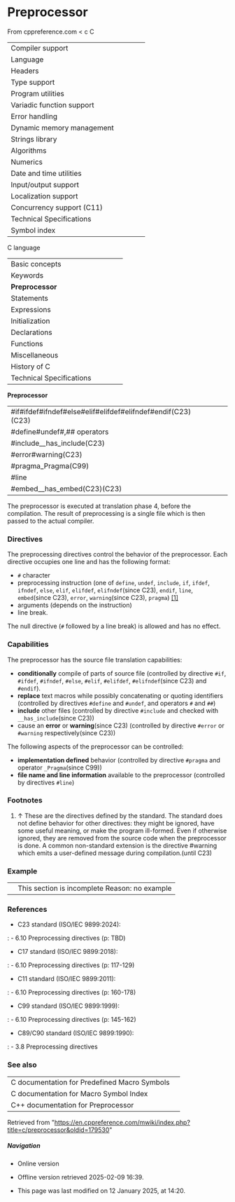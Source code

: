 # Preprocessor

From cppreference.com
< c
 C

|  |  |  |  |  |
| --- | --- | --- | --- | --- |
| Compiler support | | | | |
| Language | | | | |
| Headers | | | | |
| Type support | | | | |
| Program utilities | | | | |
| Variadic function support | | | | |
| Error handling | | | | |
| Dynamic memory management | | | | |
| Strings library | | | | |
| Algorithms | | | | |
| Numerics | | | | |
| Date and time utilities | | | | |
| Input/output support | | | | |
| Localization support | | | | |
| Concurrency support (C11) | | | | |
| Technical Specifications | | | | |
| Symbol index | | | | |

 C language

|  |  |  |  |  |
| --- | --- | --- | --- | --- |
| Basic concepts | | | | |
| Keywords | | | | |
| ****Preprocessor**** | | | | |
| Statements | | | | |
| Expressions | | | | |
| Initialization | | | | |
| Declarations | | | | |
| Functions | | | | |
| Miscellaneous | | | | |
| History of C | | | | |
| Technical Specifications | | | | |

 ****Preprocessor****

|  |  |  |  |  |
| --- | --- | --- | --- | --- |
| #if#ifdef#ifndef#else#elif#elifdef#elifndef#endif(C23)(C23) | | | | |
| #define#undef#,## operators | | | | |
| #include__has_include(C23) | | | | |
| #error#warning(C23) | | | | |
| #pragma_Pragma(C99) | | | | |
| #line | | | | |
| #embed__has_embed(C23)(C23) | | | | |

The preprocessor is executed at translation phase 4, before the compilation. The result of preprocessing is a single file which is then passed to the actual compiler.

### Directives

The preprocessing directives control the behavior of the preprocessor. Each directive occupies one line and has the following format:

- `#` character
- preprocessing instruction (one of `define`, `undef`, `include`, `if`, `ifdef`, `ifndef`, `else`, `elif`, `elifdef`, `elifndef`(since C23), `endif`, `line`, `embed`(since C23), `error`, `warning`(since C23), `pragma`) [[1]](preprocessor.html#cite_note-1)
- arguments (depends on the instruction)
- line break.

The null directive (`#` followed by a line break) is allowed and has no effect.

### Capabilities

The preprocessor has the source file translation capabilities:

- ****conditionally**** compile of parts of source file (controlled by directive `#if`, `#ifdef`, `#ifndef`, `#else`, `#elif`, `#elifdef`, `#elifndef`(since C23) and `#endif`).
- ****replace**** text macros while possibly concatenating or quoting identifiers (controlled by directives `#define` and `#undef`, and operators `#` and `##`)
- ****include**** other files (controlled by directive `#include` and checked with `__has_include`(since C23))
- cause an ****error**** or ****warning****(since C23) (controlled by directive `#error` or `#warning` respectively(since C23))

The following aspects of the preprocessor can be controlled:

- ****implementation defined**** behavior (controlled by directive `#pragma` and operator `_Pragma`(since C99))
- ****file name and line information**** available to the preprocessor (controlled by directives `#line`)

### Footnotes

1. ↑ These are the directives defined by the standard. The standard does not define behavior for other directives: they might be ignored, have some useful meaning, or make the program ill-formed. Even if otherwise ignored, they are removed from the source code when the preprocessor is done. A common non-standard extension is the directive #warning which emits a user-defined message during compilation.(until C23)

### Example

|  |  |
| --- | --- |
|  | This section is incomplete Reason: no example |

### References

- C23 standard (ISO/IEC 9899:2024):

:   - 6.10 Preprocessing directives (p: TBD)

- C17 standard (ISO/IEC 9899:2018):

:   - 6.10 Preprocessing directives (p: 117-129)

- C11 standard (ISO/IEC 9899:2011):

:   - 6.10 Preprocessing directives (p: 160-178)

- C99 standard (ISO/IEC 9899:1999):

:   - 6.10 Preprocessing directives (p: 145-162)

- C89/C90 standard (ISO/IEC 9899:1990):

:   - 3.8 Preprocessing directives

### See also

|  |  |
| --- | --- |
| C documentation for Predefined Macro Symbols | |
| C documentation for Macro Symbol Index | |
| C++ documentation for Preprocessor | |

Retrieved from "<https://en.cppreference.com/mwiki/index.php?title=c/preprocessor&oldid=179530>"

##### Navigation

- Online version
- Offline version retrieved 2025-02-09 16:39.

- This page was last modified on 12 January 2025, at 14:20.